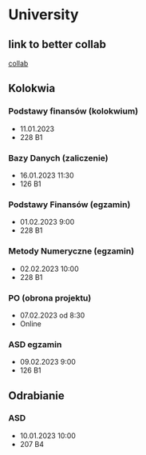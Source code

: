 # University

## link to better collab 
[collab](https://colab.to/r)

## Kolokwia

### Podstawy finansów (kolokwium)
- 11.01.2023
- 228 B1

### Bazy Danych (zaliczenie)
- 16.01.2023 11:30
- 126 B1

### Podstawy Finansów (egzamin)
- 01.02.2023 9:00
- 228 B1

### Metody Numeryczne (egzamin)
- 02.02.2023 10:00
- 228 B1

### PO (obrona projektu)
- 07.02.2023 od 8:30
- Online

### ASD egzamin
- 09.02.2023 9:00
- 126 B1

## Odrabianie

### ASD
- 10.01.2023 10:00
- 207 B4
